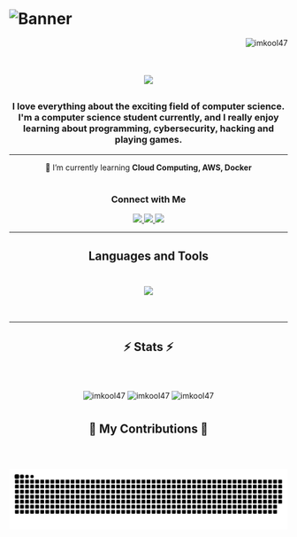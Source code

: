 <h1> <img src="https://res.cloudinary.com/superfolio/image/upload/v1620689979/68747470733a2f2f692e70696e696d672e636f6d2f6f726967696e616c732f63362f33332f63322f63363333633230656465383266306530636564376435373064626533613166332e676966_yjuh2s.gif" alt="Banner" align="center">
</h1>

<p align="right"> <img src="https://komarev.com/ghpvc/?username=imkool47&label=Profile%20views&color=0e75b6&style=flat" alt="imkool47" /> </p>

<h1 align="center">
    <img src="https://readme-typing-svg.herokuapp.com?font=Segoe+UI+Bold&size=35&duration=4000&pause=1000&center=true&vCenter=true&random=false&width=500&height=70&lines=Hi+There!+%F0%9F%91%8B;I'm+Mukul" />
</h1>
<h3 align="center">I love everything about the exciting field of computer science. I'm a computer science student currently, and I really enjoy learning about programming, cybersecurity, hacking and playing games.</h3>
<hr/>

<div align="center">
 🌱 I’m currently learning <strong>Cloud Computing, AWS, Docker</strong>
</div>

<h1> </h1>
<div align="center"> 
     <h3> Connect with Me </h3>
  <a href="mailto:mukul.kumar630gmail.com">
    <img src="https://img.shields.io/badge/Gmail-333333?style=for-the-badge&logo=gmail&logoColor=red" />
  </a>
  <a href="https://www.linkedin.com/in/mukul47" target="_blank">
    <img src="https://img.shields.io/badge/LinkedIn-0077B5?style=for-the-badge&logo=linkedin&logoColor=white" target="_blank" />
  </a>
  <a href="https://main--imkool.netlify.app/" target="_blank">
     <img src="https://img.shields.io/badge/Portfolio-FF5722?style=for-the-badge&logo=todoist&logoColor=white" target="_blank" /> <!-- sqlite, safari, google-chrome are other good icon options -->
  </a>
</div>

 <hr/>


<h2 align="center">Languages and Tools <br> <br/></h2>

<p align="center">
  <a href="https://skillicons.dev">
    <img src="https://skillicons.dev/icons?i=c,cpp,java,html,css,bootstrap,js,php,mysql,dotnet,cs,nodejs,react,kotlin,matlab,eclipse,androidstudio,figma,git,github,aws,kubernetes,docker,azure,gcp,heroku,cloudflare,netlify,vim,notion,arduino,linux,debian,kali,arch,ubuntu,mint,bash,powershell,opencv,py,pycharm,pytorch,vscode,ps" />
  </a>
</p>

<br/>
<hr/>

<h2 align="center">⚡ Stats ⚡<br> <br/> </h2>
<br>
<div align=center>
  <img width=412  src="https://github-readme-stats.vercel.app/api?username=imkool47&theme=blue-green&hide_border=false&include_all_commits=false&count_private=false" alt="imkool47" />

  <img width=325  src="https://github-readme-stats.vercel.app/api/top-langs/?username=imkool47&theme=blue-green&hide_border=false&include_all_commits=false&count_private=false&layout=compact" alt="imkool47" />

  <img width=412 align="center" src="https://github-readme-streak-stats.herokuapp.com/?user=imkool47&theme=blue-green&hide_border=false" alt="imkool47" style="vertical-align: top;" />
<br>
<h1></h1>
</div>

<div align="center">
  <h2>🐍 My Contributions 🐍 <br> <br/> </h2> 
  <br>
    <picture>
  <source
    media="(prefers-color-scheme: dark)"
    srcset="https://raw.githubusercontent.com/imkool47/imkool47/output/github-contribution-grid-snake-dark.svg"
  />
  <source
    media="(prefers-color-scheme: light)"
    srcset="https://raw.githubusercontent.com/imkool47/imkool47/output/github-contribution-grid-snake.svg"
  />
  <img
    alt="github contribution grid snake animation"
    src="https://raw.githubusercontent.com/imkool47/imkool47/output/github-contribution-grid-snake.svg"
  />
</picture>
<!--   <img alt="snake eating my contributions" src="https://raw.githubusercontent.com/imkool47/imkool47/output/github-contribution-grid-snake.svg" /> -->
  
  <br/><br/><br/>
</div>
